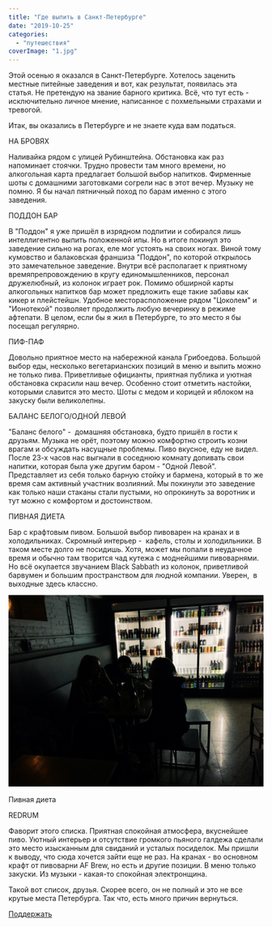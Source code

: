 ```yaml
---
title: "Где выпить в Санкт-Петербурге"
date: "2019-10-25"
categories: 
  - "путешествия"
coverImage: "1.jpg"
---
```


Этой осенью я оказался в Санкт-Петербурге. Хотелось заценить местные питейные заведения и вот, как результат, появилась эта статья. Не претендую на звание барного критика. Всё, что тут есть - исключительно личное мнение, написанное с похмельными страхами и тревогой.

Итак, вы оказались в Петербурге и не знаете куда вам податься.

НА БРОВЯХ

Наливайка рядом с улицей Рубинштейна. Обстановка как раз напоминает стоячки. Трудно провести там много времени, но алкогольная карта предлагает большой выбор напитков. Фирменные шоты с домашними заготовками согрели нас в этот вечер. Музыку не помню. Я бы начал пятничный поход по барам именно с этого заведения.

ПОДДОН БАР

В "Поддон" я уже пришёл в изрядном подпитии и собирался лишь интеллигентно выпить положенной ипы. Но в итоге покинул это заведение сильно на рогах, еле мог устоять на своих ногах. Виной тому кумовство и балаковская франшиза "Поддон", по которой открылось это замечательное заведение. Внутри всё располагает к приятному времяпрепровождению в кругу единомышленников, персонал дружелюбный, из колонок играет рок. Помимо обширной карты алкогольных напитков бар может предложить еще такие забавы как кикер и плейстейшн. Удобное месторасположение рядом "Цоколем" и "Ионотекой" позволяет продолжить любую вечеринку в режиме афтепати. В целом, если бы я жил в Петербурге, то это место я бы посещал регулярно.

ПИФ-ПАФ

Довольно приятное место на набережной канала Грибоедова. Большой выбор еды, несколько вегетарианских позиций в меню и выпить можно не только пива. Приветливые официанты, приятная публика и уютная обстановка скрасили наш вечер. Особенно стоит отметить настойки, которыми славится это место. Шоты с медом и корицей и яблоком на закуску были великолепны.

БАЛАНС БЕЛОГО/ОДНОЙ ЛЕВОЙ

"Баланс белого" -  домашняя обстановка, будто пришёл в гости к друзьям. Музыка не орёт, поэтому можно комфортно строить козни врагам и обсуждать насущные проблемы. Пиво вкусное, еду не видел. После 23-х часов нас выгнали в соседнюю комнату допивать свои напитки, которая была уже другим баром - "Одной Левой". Представляет из себя только барную стойку и бармена, который в то же время сам активный участник возлияний. Мы покинули это заведение как только наши стаканы стали пустыми, но опрокинуть за воротник и тут можно с комфортом и достоинством.

ПИВНАЯ ДИЕТА

Бар с крафтовым пивом. Большой выбор пивоварен на кранах и в холодильниках. Скромный интерьер -  кафель, столы и холодильники. В таком месте долго не посидишь. Хотя, может мы попали в неудачное время и обычно там творится чад кутежа с моднейшими пивоварнями. Но всё окупается звучанием Black Sabbath из колонок, приветливой барвумен и большим пространством для людной компании. Уверен,  в выходные здесь классно.

![2.JPG](images/2-2.jpg)

Пивная диета

REDRUM

Фаворит этого списка. Приятная спокойная атмосфера, вкуснейшее пиво. Уютный интерьер и отсутствие громкого пьяного галдежа сделали это место изысканным для свиданий и усталых посиделок. Мы пришли к выводу, что сюда хочется зайти еще не раз. На кранах - во основном крафт от пивоварни AF Brew, но есть и другие позиции. В меню только закуски. Из музыки - какая-то спокойная электронщина.

Такой вот список, друзья. Скорее всего, он не полный и это не все крутые места Петербурга. Так что, есть много причин вернуться.

[Поддержать](https://rocketbank.ru/m.skndlst)
